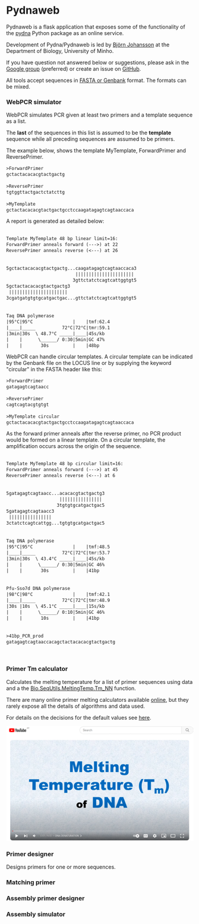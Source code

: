 # Pydnaweb

Pydnaweb is a flask application that exposes some of the functionality of the [pydna](https://github.com/BjornFJohansson/pydna#readme) Python package as an online service.

Development of Pydna/Pydnaweb is led by [Björn Johansson]() at the Department of Biology, University of Minho.

If you have question not answered below or suggestions, please ask in the [Google group](https://groups.google.com/g/pydna) (preferred)
or create an issue on [GitHub](https://github.com/BjornFJohansson/pydnaweb/issues).

All tools accept sequences in [FASTA or Genbank](https://github.com/MetabolicEngineeringGroupCBMA/MetabolicEngineeringGroupCBMA.github.io/wiki/sequence_formats) format. The formats can be mixed.

### WebPCR simulator

WebPCR simulates PCR given at least two primers and a template sequence as
a list.

The **last** of the sequences in this list is assumed to be the **template**
sequence while all preceding sequences are assumed to be primers.

The example below, shows the template MyTemplate, ForwardPrimer and ReversePrimer.

```
>ForwardPrimer
gctactacacacgtactgactg

>ReversePrimer
tgtggttactgactctatcttg

>MyTemplate
gctactacacacgtactgactgcctccaagatagagtcagtaaccaca
```

A report is generated as detailed below:


```

Template MyTemplate 48 bp linear limit=16:
ForwardPrimer anneals forward (--->) at 22
ReversePrimer anneals reverse (<---) at 26


5gctactacacacgtactgactg...caagatagagtcagtaaccaca3
                          ||||||||||||||||||||||
                         3gttctatctcagtcattggtgt5
5gctactacacacgtactgactg3
 ||||||||||||||||||||||
3cgatgatgtgtgcatgactgac...gttctatctcagtcattggtgt5


Taq DNA polymerase
|95°C|95°C               |    |tmf:62.4
|____|_____          72°C|72°C|tmr:59.1
|3min|30s  \ 48.7°C _____|____|45s/kb
|    |      \______/ 0:30|5min|GC 47%
|    |       30s         |    |48bp
```

WebPCR can handle circular templates. A circular template can be indicated by the Genbank file on the LOCUS line or by supplying the keyword "circular" in the FASTA header like this:


```
>ForwardPrimer
gatagagtcagtaacc

>ReversePrimer
cagtcagtacgtgtgt

>MyTemplate circular
gctactacacacgtactgactgcctccaagatagagtcagtaaccaca
```

As the forward primer anneals after the reverse primer, no PCR product would be
formed on a linear template. On a circular template, the amplification occurs
across the origin of the sequence.

```

Template MyTemplate 48 bp circular limit=16:
ForwardPrimer anneals forward (--->) at 45
ReversePrimer anneals reverse (<---) at 6


5gatagagtcagtaacc...acacacgtactgactg3
                    ||||||||||||||||
                   3tgtgtgcatgactgac5
5gatagagtcagtaacc3
 ||||||||||||||||
3ctatctcagtcattgg...tgtgtgcatgactgac5


Taq DNA polymerase
|95°C|95°C               |    |tmf:48.5
|____|_____          72°C|72°C|tmr:53.7
|3min|30s  \ 43.4°C _____|____|45s/kb
|    |      \______/ 0:30|5min|GC 46%
|    |       30s         |    |41bp


Pfu-Sso7d DNA polymerase
|98°C|98°C               |    |tmf:42.1
|____|_____          72°C|72°C|tmr:48.9
|30s |10s  \ 45.1°C _____|____|15s/kb
|    |      \______/ 0:10|5min|GC 46%
|    |       10s         |    |41bp


>41bp_PCR_prod
gatagagtcagtaaccacagctactacacacgtactgactg



```



### Primer Tm calculator

Calculates the melting temperature for a list of primer sequences using
data and a the [Bio.SeqUtils.MeltingTemp.Tm_NN](https://biopython.org/docs/1.75/api/Bio.SeqUtils.MeltingTemp.html#Bio.SeqUtils.MeltingTemp.Tm_NN) function.

There are many online primer melting calculators available [online](https://www.google.com/search?q=primer+melting+temperature+calculator), but they rarely expose all the details of algorithms and data used.


For details on the decisions for the default values see [here](https://github.com/BjornFJohansson/tm/blob/master/tm.ipynb).


[![](/static/yt.png)](https://www.youtube.com/watch?v=NufigSvIfA4)


### Primer designer

Designs primers for one or more sequences.

### Matching primer

### Assembly primer designer

### Assembly simulator
